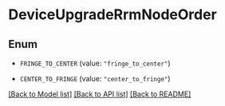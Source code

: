 # DeviceUpgradeRrmNodeOrder

## Enum


* `FRINGE_TO_CENTER` (value: `"fringe_to_center"`)

* `CENTER_TO_FRINGE` (value: `"center_to_fringe"`)


[[Back to Model list]](../README.md#documentation-for-models) [[Back to API list]](../README.md#documentation-for-api-endpoints) [[Back to README]](../README.md)


